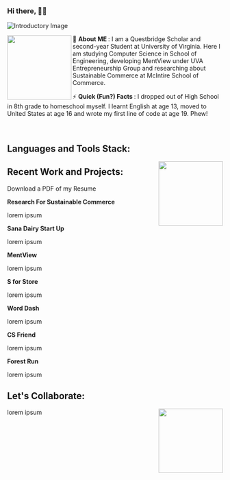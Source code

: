 ### Hi there, 👋🏽

![Introductory Image](https://i.imgur.com/cxv6yF0.png)

<img align="left" width="150" height="150" src="https://i.imgur.com/jROAX34.jpg"> 🤪 <b> About ME </b>: I am a Questbridge Scholar and second-year Student at University of Virginia. Here I am studying Computer Science in School of Engineering, developing MentView under UVA Entrepreneurship Group and researching about Sustainable Commerce at McIntire School of Commerce.

⚡ <b> Quick (Fun?) Facts </b>: I dropped out of High School in 8th grade to homeschool myself. I learnt English at age 13, moved to United States at age 16 and wrote my first line of code at age 19. Phew!

<br>

<h2> Languages and Tools Stack: </h2> 



<img align="right" width="150" height="150" src="https://i.imgur.com/VbOurdi.gif"> 

<h2> Recent Work and Projects: </h2> 
<p> Download a PDF of my Resume </p>

<b> Research For Sustainable Commerce </b>
<p> lorem ipsum </p>

<b> Sana Dairy Start Up </b>
<p> lorem ipsum </p>

<b>MentView </b>
<p> lorem ipsum </p>
 
<b> S for Store </b>
<p> lorem ipsum </p>

<b> Word Dash </b>
<p> lorem ipsum </p>
 
 <b> CS Friend </b>
<p> lorem ipsum </p>
 
 <b> Forest Run </b>
<p> lorem ipsum </p>
 
 <h2> Let's Collaborate: </h2> 

<img align="right" width="150" height="150" src="https://i.imgur.com/DSgUZt6.png">  <p> lorem ipsum  </p>
<p>  </p>
 
<!--
**areebakausar/areebakausar** is a ✨ _special_ ✨ repository because its `README.md` (this file) appears on your GitHub profile.

Here are some ideas to get you started:

- 🔭 I’m currently working on ...
- 🌱 I’m currently learning ...
- 👯 I’m looking to collaborate on ...
- 🤔 I’m looking for help with ...
- 💬 Ask me about ...
- 📫 How to reach me: ...
- 😄 Pronouns: ...
- ⚡ Fun fact: ...
-->

